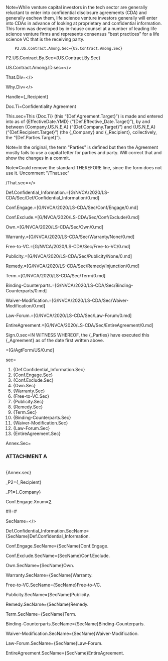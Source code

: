 Note=While venture capital investors in the tech sector are generally reluctant to enter into confidential disclosure agreements (CDA) and generally eschew them, life science venture investors generally will enter into CDAs in advance of looking at proprietary and confidential information.  This form was developed by in-house counsel at a number of leading life science venture firms and represents consensus “best practices” for a life science VC that is the receiving party.


		P2.US.Contract.Among.Sec={US.Contract.Among.Sec}

P2.US.Contract.By.Sec={US.Contract.By.Sec}

US.Contract.Among.ID.sec=</>

That.Div=</>

Why.Div=</>

Handle={_Recipient}

Doc.Ti=Confidentiality Agreement

This.sec=This {Doc.Ti} (this “{Def.Agreement.Target}”) is made and entered into as of {EffectiveDate.YMD} (“{Def.Effective_Date.Target}”), by and between {Company.US.N,E,A} (“{Def.Company.Target}”) and {US.N,E,A} (“{Def.Recipient.Target}”) (the {_Company} and {_Recipient}, collectively, the “{Def.Parties.Target}”).

Note=In the original, the term "Parties" is defined but then the Agreement mostly fails to use a capital letter for parties and party.  Will correct that and show the changes in a commit.

Note=Could remove the standard THEREFORE line, since the form does not use it. Uncomment "/That.sec"

/That.sec=</>

Def.Confidential_Information.=[G/NVCA/2020/LS-CDA/Sec/Def/Confidential_Information/0.md]

Conf.Engage.=[G/NVCA/2020/LS-CDA/Sec/Conf/Engage/0.md]

Conf.Exclude.=[G/NVCA/2020/LS-CDA/Sec/Conf/Exclude/0.md]

Own.=[G/NVCA/2020/LS-CDA/Sec/Own/0.md]

Warranty.=[G/NVCA/2020/LS-CDA/Sec/Warranty/None/0.md]

Free-to-VC.=[G/NVCA/2020/LS-CDA/Sec/Free-to-VC/0.md]

Publicity.=[G/NVCA/2020/LS-CDA/Sec/Publicity/None/0.md]

Remedy.=[G/NVCA/2020/LS-CDA/Sec/Remedy/Injunction/0.md]

Term.=[G/NVCA/2020/LS-CDA/Sec/Term/0.md]

Binding-Counterparts.=[G/NVCA/2020/LS-CDA/Sec/Binding-Counterparts/0.md]

Waiver-Modification.=[G/NVCA/2020/LS-CDA/Sec/Waiver-Modification/0.md]

Law-Forum.=[G/NVCA/2020/LS-CDA/Sec/Law-Forum/0.md]

EntireAgreement.=[G/NVCA/2020/LS-CDA/Sec/EntireAgreement/0.md]
 
Sign.0.sec=IN WITNESS WHEREOF, the {_Parties} have executed this {_Agreement} as of the date first written above.

=[G/AgtForm/US/0.md]

sec=<ol><li>{Def.Confidential_Information.Sec}<li>{Conf.Engage.Sec}<li>{Conf.Exclude.Sec}<li>{Own.Sec}<li>{Warranty.Sec}<li>{Free-to-VC.Sec}<li>{Publicity.Sec}<li>{Remedy.Sec}<li>{Term.Sec}<li>{Binding-Counterparts.Sec}<li>{Waiver-Modification.Sec}<li>{Law-Forum.Sec}<li>{EntireAgreement.Sec}</ol>

Annex.Sec=<h3>ATTACHMENT A</h3><br>{Annex.sec}

_P2={_Recipient}

_P1={_Company}

Conf.Engage.Xnum=<a href='{#!!}Conf.Engage.Sec'>2</a>


#!!=#

SecName=</>

Def.Confidential_Information.SecName={SecName}Def.Confidential_Information.

Conf.Engage.SecName={SecName}Conf.Engage.

Conf.Exclude.SecName={SecName}Conf.Exclude.

Own.SecName={SecName}Own.

Warranty.SecName={SecName}Warranty.

Free-to-VC.SecName={SecName}Free-to-VC.

Publicity.SecName={SecName}Publicity.

Remedy.SecName={SecName}Remedy.

Term.SecName={SecName}Term.

Binding-Counterparts.SecName={SecName}Binding-Counterparts.

Waiver-Modification.SecName={SecName}Waiver-Modification.

Law-Forum.SecName={SecName}Law-Forum.

EntireAgreement.SecName={SecName}EntireAgreement.
